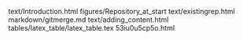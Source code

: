text/Introduction.html
figures/Repository_at_start
text/existingrep.html
markdown/gitmerge.md
text/adding_content.html
tables/latex_table/latex_table.tex
53iu0u5cp5o.html